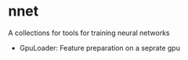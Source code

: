 # nnet
A collections for tools for training neural networks

  - GpuLoader: Feature preparation on a seprate gpu
